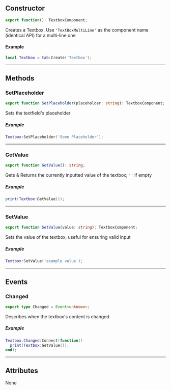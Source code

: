 ## Constructor
```ts
export function(): TextboxComponent;
```
Creates a Textbox. Use `'TextBoxMultiLine'` as the component name (identical API) for a multi-line one
#### Example
```lua
local Textbox = tab:Create('Textbox');
```
---
## Methods
### SetPlaceholder
```ts
export function SetPlaceholder(placeholder: string): TextboxComponent;
```
Sets the textfield's placeholder
##### Example
```lua
Textbox:SetPlaceholder('Some Placeholder');
```
---
### GetValue
```ts
export function GetValue(): string;
```
Gets & Returns the currently inputted value of the textbox; `''` if empty
##### Example
```lua
print(Textbox:GetValue());
```
---
### SetValue
```ts
export function SetValue(value: string): TextboxComponent;
```
Sets the value of the textbox, useful for ensuring valid input
##### Example
```lua
Textbox:SetValue('example value');
```
---
## Events
### Changed
```ts
export type Changed = Event<unknown>;
```
Describes when the textbox's content is changed
##### Example
```lua
Textbox.Changed:Connect(function()
  print(Textbox:GetValue());
end);
```
---
## Attributes
None
